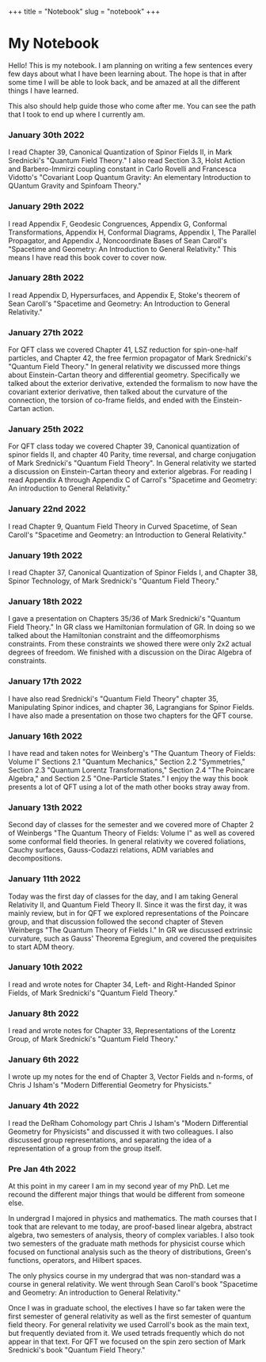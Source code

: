 +++
title = "Notebook"
slug = "notebook"
+++

# My Notebook

Hello! This is my notebook. I am planning on writing a few sentences every few days about what I have been learning about. The hope is that in after some time I will be able to look back, and be amazed at all the different things I have learned. 

This also should help guide those who come after me. You can see the path that I took to end up where I currently am.

### January 30th 2022

I read Chapter 39, Canonical Quantization of Spinor Fields II, in Mark Srednicki's "Quantum Field Theory." I also read Section 3.3, Holst Action and Barbero-Immirzi coupling constant in Carlo Rovelli and Francesca Vidotto's "Covariant Loop Quantum Gravity: An elementary Introduction to QUantum Gravity and Spinfoam Theory."

### January 29th 2022

I read Appendix F, Geodesic Congruences, Appendix G, Conformal Transformations, Appendix H, Conformal Diagrams, Appendix I, The Parallel Propagator, and Appendix J, Noncoordinate Bases of Sean Caroll's "Spacetime and Geometry: An Introduction to General Relativity." This means I have read this book cover to cover now.

### January 28th 2022

I read Appendix D, Hypersurfaces, and Appendix E, Stoke's theorem of Sean Caroll's "Spacetime and Geometry: An Introduction to General Relativity."

### January 27th 2022

For QFT class we covered Chapter 41, LSZ reduction for spin-one-half particles, and Chapter 42, the free fermion propagator of Mark Srednicki's "Quantum Field Theory." In general relativity we discussed more things about Einstein-Cartan theory and differential geometry. Specifically we talked about the exterior derivative, extended the formalism to now have the covariant exterior derivative, then talked about the curvature of the connection, the torsion of co-frame fields, and ended with the Einstein-Cartan action.

### January 25th 2022

For QFT class today we covered Chapter 39, Canonical quantization of spinor fields II, and chapter 40 Parity, time reversal, and charge conjugation of Mark Srednicki's "Quantum Field Theory". In General relativity we started a discussion on Einstein-Cartan theory and exterior algebras. For reading I read Appendix A through Appendix C of Carrol's "Spacetime and Geometry: An introduction to General Relativity."

### January 22nd 2022

I read Chapter 9, Quantum Field Theory in Curved Spacetime, of Sean Caroll's "Spacetime and Geometry: an Introduction to General Relativity."

### January 19th 2022

I read Chapter 37, Canonical Quantization of Spinor Fields I, and Chapter 38, Spinor Technology, of Mark Srednicki's "Quantum Field Theory."

### January 18th 2022

I gave a presentation on Chapters 35/36 of Mark Srednicki's "Quantum Field Theory." In GR class we Hamiltonian formulation of GR. In doing so we talked about the Hamiltonian constraint and the diffeomorphisms constraints. From these constraints we showed there were only 2x2 actual degrees of freedom. We finished with a discussion on the Dirac Algebra of constraints.

### January 17th 2022

I have also read Srednicki's "Quantum Field Theory" chapter 35, Manipulating Spinor indices, and chapter 36, Lagrangians for Spinor Fields. I have also made a presentation on those two chapters for the QFT course.

### January 16th 2022

I have read and taken notes for Weinberg's "The Quantum Theory of Fields: Volume I" Sections 2.1 "Quantum Mechanics," Section 2.2 "Symmetries," Section 2.3 "Quantum Lorentz Transformations," Section 2.4 "The Poincare Algebra," and Section 2.5 "One-Particle States." I enjoy the way this book presents a lot of QFT using a lot of the math other books stray away from.

### January 13th 2022

Second day of classes for the semester and we covered more of Chapter 2 of Weinbergs "The Quantum Theory of Fields: Volume I" as well as covered some conformal field theories. In general relativity we covered foliations, Cauchy surfaces, Gauss-Codazzi relations, ADM variables and decompositions.

### January 11th 2022

Today was the first day of classes for the day, and I am taking General Relativity II, and Quantum Field Theory II. Since it was the first day, it was mainly review, but in for QFT we explored representations of the Poincare group, and that discussion followed the second chapter of Steven Weinbergs "The Quantum Theory of Fields I." In GR we discussed extrinsic curvature, such as Gauss' Theorema Egregium, and covered the prequisites to start ADM theory.

### January 10th 2022

I read and wrote notes for Chapter 34, Left- and Right-Handed Spinor Fields, of Mark Srednicki's "Quantum Field Theory."

### January 8th 2022

I read and wrote notes for Chapter 33, Representations of the Lorentz Group, of Mark Srednicki's "Quantum Field Theory."

### January 6th 2022

I wrote up my notes for the end of Chapter 3, Vector Fields and n-forms, of Chris J Isham's "Modern Differential Geometry for Physicists." 

### January 4th 2022

I read the DeRham Cohomology part Chris J Isham's "Modern Differential Geometry for Physicists" and discussed it with two colleagues. I also discussed group representations, and separating the idea of a representation of a group from the group itself.

### Pre Jan 4th 2022

At this point in my career I am in my second year of my PhD. Let me recound the different major things that would be different from someone else. 

In undergrad I majored in physics and mathematics. The math courses that I took that are relevant to me today, are proof-based linear algebra, abstract algebra, two semesters of analysis, theory of complex variables. I also took two semesters of the graduate math methods for physicist course which focused on functional analysis such as the theory of distributions, Green's functions, operators, and Hilbert spaces.

The only physics course in my undergrad that was non-standard was a course in general relativity. We went through Sean Caroll's book "Spacetime and Geometry: An introduction to General Relativity."

Once I was in graduate school, the electives I have so far taken were the first semester of general relativity as well as the first semester of quantum field theory. For general relativity we used Carroll's book as the main text, but frequently deviated from it. We used tetrads frequently which do not appear in that text. For QFT we focused on the spin zero section of Mark Srednicki's book "Quantum Field Theory."